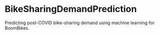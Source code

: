 # BikeSharingDemandPrediction
Predicting post-COVID bike-sharing demand using machine learning for BoomBikes.
